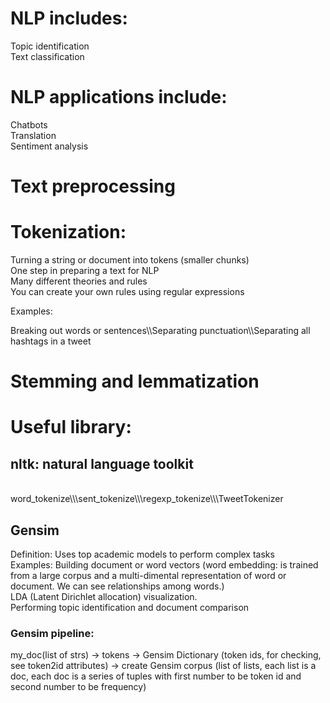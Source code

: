 # NLP includes:
  Topic identification<br>Text classification

# NLP applications include:
  Chatbots<br>Translation<br>Sentiment analysis
  
# Text preprocessing

# Tokenization:
  Turning a string or document into tokens (smaller chunks)<br>One step in preparing a text for NLP<br>Many different theories and rules
<br>
You can create your own rules using regular expressions
  
  Examples:
  
  Breaking out words or sentences\\\Separating punctuation\\\Separating all hashtags in a tweet
  
# Stemming and lemmatization

# Useful library:
## nltk: natural language toolkit
<br>
word_tokenize\\\sent_tokenize\\\regexp_tokenize\\\TweetTokenizer
  
## Gensim
Definition: Uses top academic models to perform complex tasks <br>
Examples: Building document or word vectors (word embedding: is trained from a large corpus and a multi-dimental representation of word or document. We can see relationships among words.)
      <br> LDA (Latent Dirichlet allocation) visualization. 
      <br>Performing topic identification and document comparison
      
### Gensim pipeline:
my_doc(list of strs) -> tokens -> Gensim Dictionary (token ids, for checking, see token2id attributes) -> create Gensim corpus (list of lists, each list is a doc, each doc is a series of tuples with first number to be token id and second number to be frequency)
      

